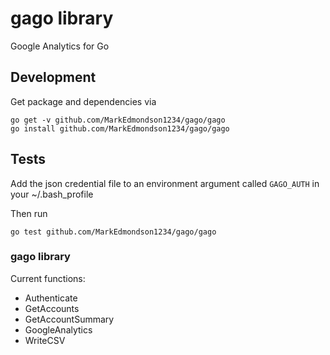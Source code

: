 # gago library
Google Analytics for Go

## Development

Get package and dependencies via

```
go get -v github.com/MarkEdmondson1234/gago/gago
go install github.com/MarkEdmondson1234/gago/gago
```

## Tests

Add the json credential file to an environment argument called `GAGO_AUTH` in your ~/.bash_profile

Then run 

```
go test github.com/MarkEdmondson1234/gago/gago
```

### gago library

Current functions:

* Authenticate
* GetAccounts
* GetAccountSummary
* GoogleAnalytics
* WriteCSV